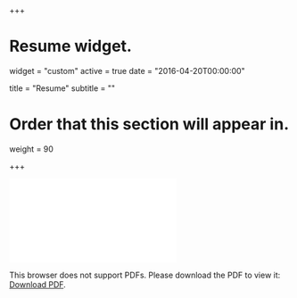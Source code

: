 +++
# Resume widget.
widget = "custom"
active = true
date = "2016-04-20T00:00:00"

title = "Resume"
subtitle = ""

# Order that this section will appear in.
weight = 90

+++

<!-- /files/resume/will-osbourne-resume.pdf -->

<object data="/files/resume/will-osbourne-resume.pdf" type="application/pdf" width="700px" height="910px">
    <embed src="/files/resume/will-osbourne-resume.pdf">
        <p>This browser does not support PDFs. Please download the PDF to view it: <a href="/files/resume/will-osbourne-resume.pdf">Download PDF</a>.</p>
    </embed>
</object>
